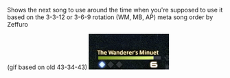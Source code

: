 Shows the next song to use around the time when you're supposed to use it based on the 3-3-12 or 3-6-9 rotation (WM, MB, AP) meta song order by Zeffuro

(gif based on old 43-34-43)
![Song Rotation Preview](./Preview.gif?raw=true "Song Rotation Preview")
